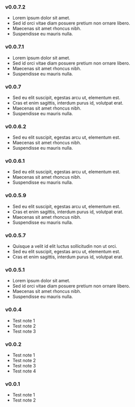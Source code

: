 ### v0.0.7.2

* Lorem ipsum dolor sit amet.
* Sed id orci vitae diam posuere pretium non ornare libero.
* Maecenas sit amet rhoncus nibh.
* Suspendisse eu mauris nulla.

### v0.0.7.1

* Lorem ipsum dolor sit amet.
* Sed id orci vitae diam posuere pretium non ornare libero.
* Maecenas sit amet rhoncus nibh.
* Suspendisse eu mauris nulla.

### v0.0.7

* Sed eu elit suscipit, egestas arcu ut, elementum est.
* Cras et enim sagittis, interdum purus id, volutpat erat.
* Maecenas sit amet rhoncus nibh.
* Suspendisse eu mauris nulla.

### v0.0.6.2

* Sed eu elit suscipit, egestas arcu ut, elementum est.
* Maecenas sit amet rhoncus nibh.
* Suspendisse eu mauris nulla.

### v0.0.6.1

* Sed eu elit suscipit, egestas arcu ut, elementum est.
* Maecenas sit amet rhoncus nibh.
* Suspendisse eu mauris nulla.

### v0.0.5.9

* Sed eu elit suscipit, egestas arcu ut, elementum est.
* Cras et enim sagittis, interdum purus id, volutpat erat.
* Maecenas sit amet rhoncus nibh.
* Suspendisse eu mauris nulla.

### v0.0.5.7

* Quisque a velit id elit luctus sollicitudin non ut orci.
* Sed eu elit suscipit, egestas arcu ut, elementum est.
* Cras et enim sagittis, interdum purus id, volutpat erat.

### v0.0.5.1

* Lorem ipsum dolor sit amet.
* Sed id orci vitae diam posuere pretium non ornare libero.
* Maecenas sit amet rhoncus nibh.
* Suspendisse eu mauris nulla.

### v0.0.4

* Test note 1
* Test note 2
* Test note 3

### v0.0.2

* Test note 1
* Test note 2
* Test note 3
* Test note 4

### v0.0.1

* Test note 1
* Test note 2